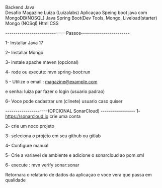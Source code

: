 Backend Java  
Desafio Magazine Luiza (Luizalabs)
Aplicaçao Speing boot java com MongoDB(NOSQL)
Java
Spring Boot(Dev Tools, Mongo, Liveload(starter)
Mongo (NOSql)
Html
CSS

------------------------------Passos------------------------

1- Installar Java 17

2- Installar Mongo

3- instale apache maven (opcional)

4- rode ou execute:  mvn spring-boot:run 

5 - Utilize o email : magazine@example.com 

e senha:  luiza   par fazer o login (usuario padrao)

6- Voce pode cadastrar um (clinete) usuario caso quiser






---------------------(OPCIONAL SonarCloud) -----------------
1- https://sonarcloud.io  crie uma conta 

2- crie um noco projeto 

3- seleciona o projeto em seu github ou gitlab

4- Configure manual

5- Crie a variavel de ambiente e adicione o sonarcloud ao pom.xml

6-  execute : mvn verify sonar:sonar

Retornara o relatario de dados da aplicaçao
e voce vera que passa em qualidade 







